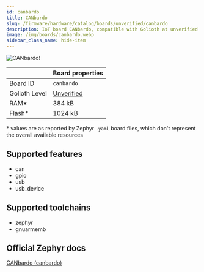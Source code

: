 ```yaml
---
id: canbardo
title: CANbardo
slug: /firmware/hardware/catalog/boards/unverified/canbardo
description: IoT board CANbardo, compatible with Golioth at unverified level.
image: /img/boards/canbardo.webp
sidebar_class_name: hide-item
---
```


[//]: # (This is an auto-generated file, do not edit! Changes to it will be lost upon re-generation)

![CANbardo!](/img/boards/canbardo.webp "CANbardo")

|                | Board properties     |
| -------------  | -------------------- |
| Board ID       | `canbardo` |
| Golioth Level  | [Unverified](/firmware/hardware#unverified-boards) |
| RAM*           | 384 kB |
| Flash*         | 1024 kB |

\* values are as reported by Zephyr `.yaml` board files, which don't represent the overall available resources



## Supported features

* can
* gpio
* usb
* usb_device

## Supported toolchains

* zephyr
* gnuarmemb

## Official Zephyr docs

[CANbardo (canbardo)](https://docs.zephyrproject.org/latest/boards/others/canbardo/doc/index.html)
